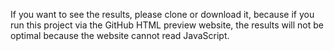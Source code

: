 If you want to see the results, please clone or download it, because if you run this project via the GitHub HTML preview website, the results will not be optimal because the website cannot read JavaScript.
